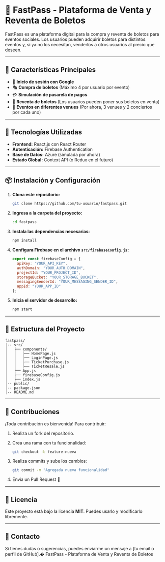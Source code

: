 # 🎫 FastPass - Plataforma de Venta y Reventa de Boletos

FastPass es una plataforma digital para la compra y reventa de boletos para eventos sociales. Los usuarios pueden adquirir boletos para distintos eventos y, si ya no los necesitan, venderlos a otros usuarios al precio que deseen.

---

## 🚀 Características Principales

- 🔑 **Inicio de sesión con Google**
- 🎭 **Compra de boletos** (Máximo 4 por usuario por evento)
- 💳 **Simulación de pasarela de pagos**
- 🔄 **Reventa de boletos** (Los usuarios pueden poner sus boletos en venta)
- 📍 **Eventos en diferentes venues** (Por ahora, 3 venues y 2 conciertos por cada uno)

---

## 📌 Tecnologías Utilizadas

- **Frontend:** React.js con React Router
- **Autenticación:** Firebase Authentication
- **Base de Datos:** Azure (simulada por ahora)
- **Estado Global:** Context API (o Redux en el futuro)

---

## 📦 Instalación y Configuración

1. **Clona este repositorio:**

    ```bash
    git clone https://github.com/tu-usuario/fastpass.git
    ```

2. **Ingresa a la carpeta del proyecto:**

    ```bash
    cd fastpass
    ```

3. **Instala las dependencias necesarias:**

    ```bash
    npm install
    ```

4. **Configura Firebase en el archivo `src/firebaseConfig.js`:**

    ```javascript
    export const firebaseConfig = {
      apiKey: "YOUR_API_KEY",
      authDomain: "YOUR_AUTH_DOMAIN",
      projectId: "YOUR_PROJECT_ID",
      storageBucket: "YOUR_STORAGE_BUCKET",
      messagingSenderId: "YOUR_MESSAGING_SENDER_ID",
      appId: "YOUR_APP_ID"
    };
    ```

5. **Inicia el servidor de desarrollo:**

    ```bash
    npm start
    ```

---

## 📂 Estructura del Proyecto

```plaintext
fastpass/
│-- src/
│   ├── components/
│   │   ├── HomePage.js
│   │   ├── LoginPage.js
│   │   ├── TicketPurchase.js
│   │   ├── TicketResale.js
│   ├── App.js
│   ├── firebaseConfig.js
│   ├── index.js
│-- public/
│-- package.json
│-- README.md
```

---

## 🤝 Contribuciones

¡Toda contribución es bienvenida! Para contribuir:

1. Realiza un fork del repositorio.
2. Crea una rama con tu funcionalidad:

    ```bash
    git checkout -b feature-nueva
    ```

3. Realiza commits y sube los cambios:

    ```bash
    git commit -m "Agregada nueva funcionalidad"
    ```

4. Envía un Pull Request 🚀

---

## 📜 Licencia

Este proyecto está bajo la licencia **MIT**. Puedes usarlo y modificarlo libremente.

---

## 📧 Contacto

Si tienes dudas o sugerencias, puedes enviarme un mensaje a [tu email o perfil de GitHub].�️ FastPass - Plataforma de Venta y Reventa de Boletos
